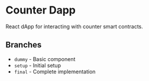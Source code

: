 # Counter Dapp

React dApp for interacting with counter smart contracts.

## Branches
- `dummy` - Basic component
- `setup` - Initial setup 
- `final` - Complete implementation